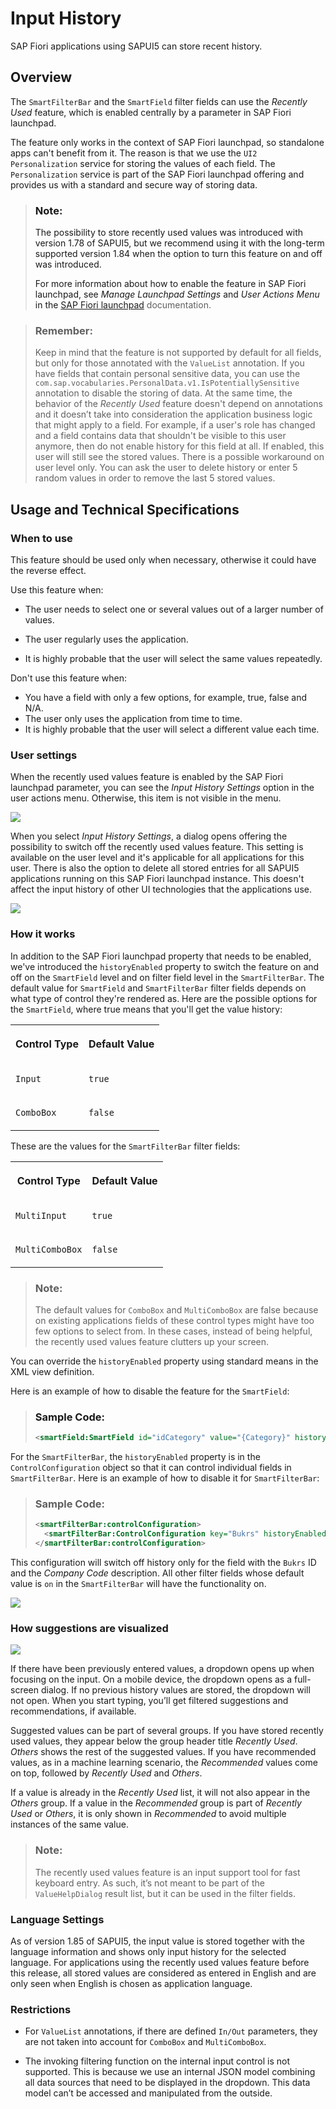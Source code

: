 <!-- loio152f84f322f34d6f91917f8f1a35833c -->

# Input History

SAP Fiori applications using SAPUI5 can store recent history.



<a name="loio152f84f322f34d6f91917f8f1a35833c__section_dz5_mf5_w4b"/>

## Overview

The `SmartFilterBar` and the `SmartField` filter fields can use the *Recently Used* feature, which is enabled centrally by a parameter in SAP Fiori launchpad.

The feature only works in the context of SAP Fiori launchpad, so standalone apps can't benefit from it. The reason is that we use the `UI2 Personalization` service for storing the values of each field. The `Personalization` service is part of the SAP Fiori launchpad offering and provides us with a standard and secure way of storing data.

> ### Note:  
> The possibility to store recently used values was introduced with version 1.78 of SAPUI5, but we recommend using it with the long-term supported version 1.84 when the option to turn this feature on and off was introduced.
> 
> For more information about how to enable the feature in SAP Fiori launchpad, see *Manage Launchpad Settings* and *User Actions Menu* in the [SAP Fiori launchpad](https://help.sap.com/viewer/4fc8d03390c342da8a60f8ee387bca1a/latest/en-US) documentation.

> ### Remember:  
> Keep in mind that the feature is not supported by default for all fields, but only for those annotated with the `ValueList` annotation. If you have fields that contain personal sensitive data, you can use the `com.sap.vocabularies.PersonalData.v1.IsPotentiallySensitive` annotation to disable the storing of data. At the same time, the behavior of the *Recently Used* feature doesn't depend on annotations and it doesn’t take into consideration the application business logic that might apply to a field. For example, if a user's role has changed and a field contains data that shouldn't be visible to this user anymore, then do not enable history for this field at all. If enabled, this user will still see the stored values. There is a possible workaround on user level only. You can ask the user to delete history or enter 5 random values in order to remove the last 5 stored values.



<a name="loio152f84f322f34d6f91917f8f1a35833c__section_j1h_mr5_w4b"/>

## Usage and Technical Specifications



### When to use

This feature should be used only when necessary, otherwise it could have the reverse effect.

Use this feature when:

-   The user needs to select one or several values out of a larger number of values.

-   The user regularly uses the application.

-   It is highly probable that the user will select the same values repeatedly.


Don't use this feature when:

-   You have a field with only a few options, for example, true, false and N/A.
-   The user only uses the application from time to time.
-   It is highly probable that the user will select a different value each time.



### User settings

When the recently used values feature is enabled by the SAP Fiori launchpad parameter, you can see the *Input History Settings* option in the user actions menu. Otherwise, this item is not visible in the menu.

![](images/Launchpad_User_Settings_Menu_0d10b51.png)

When you select *Input History Settings*, a dialog opens offering the possibility to switch off the recently used values feature. This setting is available on the user level and it's applicable for all applications for this user. There is also the option to delete all stored entries for all SAPUI5 applications running on this SAP Fiori launchpad instance. This doesn't affect the input history of other UI technologies that the applications use.

![](images/Input_History_Settings_9d7b39f.png)



### How it works

In addition to the SAP Fiori launchpad property that needs to be enabled, we've introduced the `historyEnabled` property to switch the feature on and off on the `SmartField` level and on filter field level in the `SmartFilterBar`. The default value for `SmartField` and `SmartFilterBar` filter fields depends on what type of control they're rendered as. Here are the possible options for the `SmartField`, where true means that you'll get the value history:


<table>
<tr>
<th valign="top">

Control Type

</th>
<th valign="top">

Default Value

</th>
</tr>
<tr>
<td valign="top">

`Input` 

</td>
<td valign="top">

`true`

</td>
</tr>
<tr>
<td valign="top">

`ComboBox`

</td>
<td valign="top">

`false`

</td>
</tr>
</table>

These are the values for the `SmartFilterBar` filter fields:


<table>
<tr>
<th valign="top">

Control Type

</th>
<th valign="top">

Default Value

</th>
</tr>
<tr>
<td valign="top">

`MultiInput`

</td>
<td valign="top">

`true`

</td>
</tr>
<tr>
<td valign="top">

`MultiComboBox`

</td>
<td valign="top">

`false`

</td>
</tr>
</table>

> ### Note:  
> The default values for `ComboBox` and `MultiComboBox` are false because on existing applications fields of these control types might have too few options to select from. In these cases, instead of being helpful, the recently used values feature clutters up your screen.

You can override the `historyEnabled` property using standard means in the XML view definition.

Here is an example of how to disable the feature for the `SmartField`:

> ### Sample Code:  
> ```xml
> <smartField:SmartField id="idCategory" value="{Category}" historyEnabled="false">
> ```

For the `SmartFilterBar`, the `historyEnabled` property is in the `ControlConfiguration` object so that it can control individual fields in `SmartFilterBar`. Here is an example of how to disable it for `SmartFilterBar`:

> ### Sample Code:  
> ```xml
> <smartFilterBar:controlConfiguration>
>   <smartFilterBar:ControlConfiguration key="Bukrs" historyEnabled="false" /> 
> </smartFilterBar:controlConfiguration>
> ```

This configuration will switch off history only for the field with the `Bukrs` ID and the *Company Code* description. All other filter fields whose default value is `on` in the `SmartFilterBar` will have the functionality on.

![](images/SmartFilterBar_with_HistoryEnabled_Switched_Off_ff0c24e.png)



### How suggestions are visualized

![](images/Recently_Used_Values_when_enabled_for_SmartFilterBar_1009ebe.png)

If there have been previously entered values, a dropdown opens up when focusing on the input. On a mobile device, the dropdown opens as a full-screen dialog. If no previous history values are stored, the dropdown will not open. When you start typing, you’ll get filtered suggestions and recommendations, if available.

Suggested values can be part of several groups. If you have stored recently used values, they appear below the group header title *Recently Used*. *Others* shows the rest of the suggested values. If you have recommended values, as in a machine learning scenario, the *Recommended* values come on top, followed by *Recently Used* and *Others*.

If a value is already in the *Recently Used* list, it will not also appear in the *Others* group. If a value in the *Recommended* group is part of *Recently Used* or *Others*, it is only shown in *Recommended* to avoid multiple instances of the same value.

> ### Note:  
> The recently used values feature is an input support tool for fast keyboard entry. As such, it’s not meant to be part of the `ValueHelpDialog` result list, but it can be used in the filter fields.



### Language Settings

As of version 1.85 of SAPUI5, the input value is stored together with the language information and shows only input history for the selected language. For applications using the recently used values feature before this release, all stored values are considered as entered in English and are only seen when English is chosen as application language.



### Restrictions

-   For `ValueList` annotations, if there are defined `In/Out` parameters, they are not taken into account for `ComboBox` and `MultiComboBox`.

-   The invoking filtering function on the internal input control is not supported. This is because we use an internal JSON model combining all data sources that need to be displayed in the dropdown. This data model can’t be accessed and manipulated from the outside.


